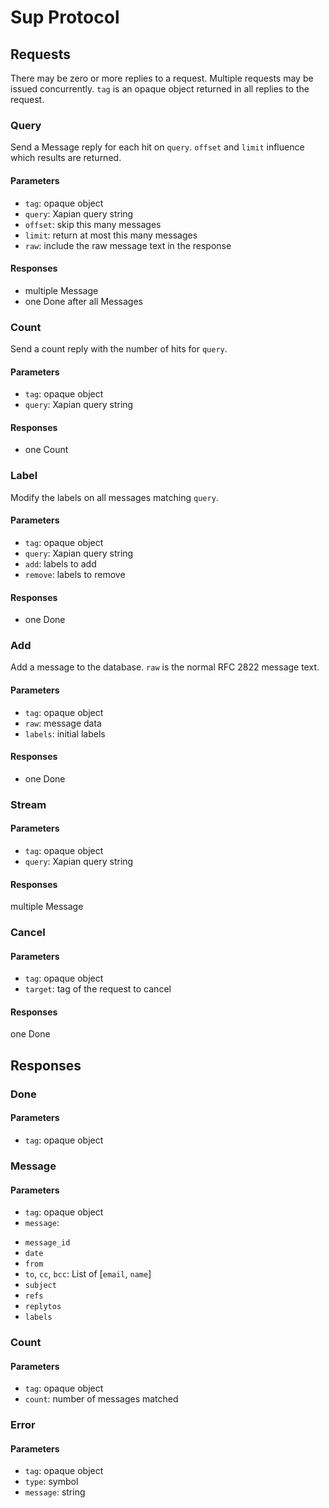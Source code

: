 Sup Protocol
============

Requests
--------

There may be zero or more replies to a request. Multiple requests may be
issued concurrently. `tag` is an opaque object returned in all replies to
the request.

### Query

Send a Message reply for each hit on `query`. `offset` and `limit`
influence which results are returned.

#### Parameters
*   `tag`: opaque object
*   `query`: Xapian query string
*   `offset`: skip this many messages
*   `limit`: return at most this many messages
*   `raw`: include the raw message text in the response

#### Responses
*   multiple Message
*   one Done after all Messages

### Count

Send a count reply with the number of hits for `query`.

#### Parameters
*   `tag`: opaque object
*   `query`: Xapian query string

#### Responses
*   one Count

### Label

Modify the labels on all messages matching `query`.

#### Parameters
*   `tag`: opaque object
*   `query`: Xapian query string
*   `add`: labels to add
*   `remove`: labels to remove

#### Responses
*   one Done

### Add

Add a message to the database. `raw` is the normal RFC 2822 message text.

#### Parameters
*   `tag`: opaque object
*   `raw`: message data
*   `labels`: initial labels

#### Responses
*   one Done

### Stream

#### Parameters
*   `tag`: opaque object
*   `query`: Xapian query string

#### Responses
multiple Message

### Cancel

#### Parameters
*   `tag`: opaque object
*   `target`: tag of the request to cancel

#### Responses
one Done

Responses
---------

### Done

#### Parameters
*   `tag`: opaque object

### Message

#### Parameters
*   `tag`: opaque object
*   `message`:
   -   `message_id`
   -   `date`
   -   `from`
   -   `to`, `cc`, `bcc`: List of [`email`, `name`]
   -   `subject`
   -   `refs`
   -   `replytos`
   -   `labels`

### Count

#### Parameters
*   `tag`: opaque object
*   `count`: number of messages matched

### Error

#### Parameters
*   `tag`: opaque object
*   `type`: symbol
*   `message`: string
